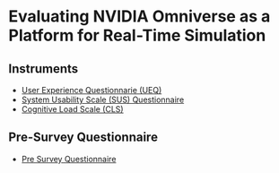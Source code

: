 # Evaluating NVIDIA Omniverse as a Platform for Real-Time Simulation  

## Instruments

- [User Experience Questionnarie (UEQ)](https://forms.office.com/r/Us9JMvWnqa?origin=lprLink)
- [System Usability Scale (SUS) Questionnaire](https://forms.office.com/r/ePYM5y90e8?origin=lprLink)
- [Cognitive Load Scale (CLS)](https://forms.office.com/r/qS7sKi7WPV?origin=lprLink)

## Pre-Survey Questionnaire

- [Pre Survey Questionnaire](https://forms.office.com/r/7qGDa6cLGe?origin=lprLink)

